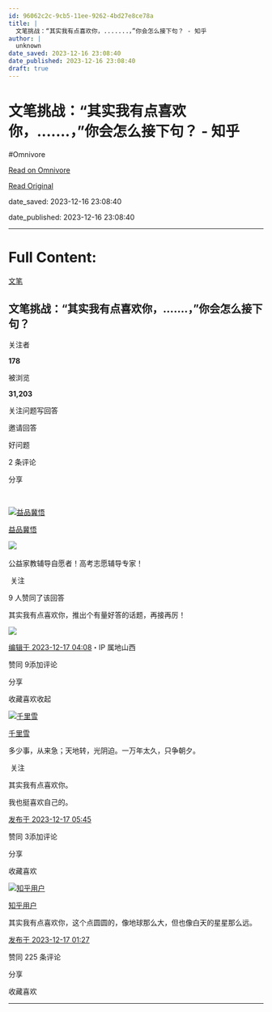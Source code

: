 ```yaml
---
id: 96062c2c-9cb5-11ee-9262-4bd27e8ce78a
title: |
  文笔挑战：“其实我有点喜欢你，.......，”你会怎么接下句？ - 知乎
author: |
  unknown
date_saved: 2023-12-16 23:08:40
date_published: 2023-12-16 23:08:40
draft: true
---
```


# 文笔挑战：“其实我有点喜欢你，.......，”你会怎么接下句？ - 知乎
#Omnivore

[Read on Omnivore](https://omnivore.app/me/-18c76dfb4a2)

[Read Original](https://www.zhihu.com/question/635201120/answer/3328635584)

date_saved: 2023-12-16 23:08:40

date_published: 2023-12-16 23:08:40

--- 

# Full Content: 

[文笔](https://www.zhihu.com/topic/19573489)

## 文笔挑战：“其实我有点喜欢你，.......，”你会怎么接下句？

关注者

**178**

被浏览

**31,203**

关注问题​写回答

​邀请回答

​好问题

​2 条评论

​分享

​

[![益品冀悟](https://proxy-prod.omnivore-image-cache.app/0x0,s0A06BvGtrfHgSbz3kHmCPUlxGbqDjARdoSIOOLfU_R4/https://pica.zhimg.com/v2-394dbc97f00d473ec6ec9cde7615bc86_l.jpg?source=2c26e567)](https://www.zhihu.com/people/1111122-38-73)

[益品冀悟](https://www.zhihu.com/people/1111122-38-73)

​![](https://proxy-prod.omnivore-image-cache.app/0x0,sRpP1H2oa_TfsDLpATwsIt6ipVLRN7HlUZGTch2Ee4JQ/https://picx.zhimg.com/v2-4812630bc27d642f7cafcd6cdeca3d7a.jpg?source=88ceefae)

公益家教辅导自愿者！高考志愿辅导专家！

​ 关注

9 人赞同了该回答

其实我有点喜欢你，推出个有量好答的话题，再接再厉！

![](https://proxy-prod.omnivore-image-cache.app/768x1024,sBmPi750D30vkeSNG7aTfbFtq33zUVGG6X4Fb_G_0_BM/https://pic1.zhimg.com/50/v2-9a437dbaac89f0d519aab91d0f56355a_720w.jpg?source=2c26e567)

[编辑于 2023-12-17 04:08](https://www.zhihu.com/question/635201120/answer/3328635584)・IP 属地山西

​赞同 9​​添加评论

​分享

​收藏​喜欢收起​

[![千里雪](https://proxy-prod.omnivore-image-cache.app/0x0,segW06UfcozBqgOLEcJny-aMPVMfMBlyYx3tpnPWaNFw/https://picx.zhimg.com/33376309183b9a747cdaed920de66b23_l.jpg?source=1def8aca)](https://www.zhihu.com/people/yue-du-xiu-shen)

[千里雪](https://www.zhihu.com/people/yue-du-xiu-shen)

多少事，从来急；天地转，光阴迫。一万年太久，只争朝夕。

​ 关注

其实我有点喜欢你。

我也挺喜欢自己的。

[发布于 2023-12-17 05:45](https://www.zhihu.com/question/635201120/answer/3328725284)

​赞同 3​​添加评论

​分享

​收藏​喜欢

[![知乎用户](https://proxy-prod.omnivore-image-cache.app/0x0,sYPOst_vEAudSx_wTU8sqAW1P6hYvsnvtGO6ogPfY6n0/https://picx.zhimg.com/v2-abed1a8c04700ba7d72b45195223e0ff_l.jpg?source=1def8aca)](https://www.zhihu.com/people/02423661b899ba11e671b8adb1bae596)

[知乎用户](https://www.zhihu.com/people/02423661b899ba11e671b8adb1bae596)

其实我有点喜欢你，这个点圆圆的，像地球那么大，但也像白天的星星那么远。

[发布于 2023-12-17 01:27](https://www.zhihu.com/question/635201120/answer/3328482237)

​赞同 22​​5 条评论

​分享

​收藏​喜欢

---

